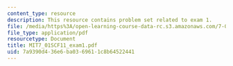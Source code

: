 ```yaml
---
content_type: resource
description: This resource contains problem set related to exam 1.
file: /media/https%3A/open-learning-course-data-rc.s3.amazonaws.com/7-01sc-fundamentals-of-biology-fall-2011/7a9390d436e6ba0369611c8b64522441_MIT7_01SCF11_exam1.pdf
file_type: application/pdf
resourcetype: Document
title: MIT7_01SCF11_exam1.pdf
uid: 7a9390d4-36e6-ba03-6961-1c8b64522441
---
```

